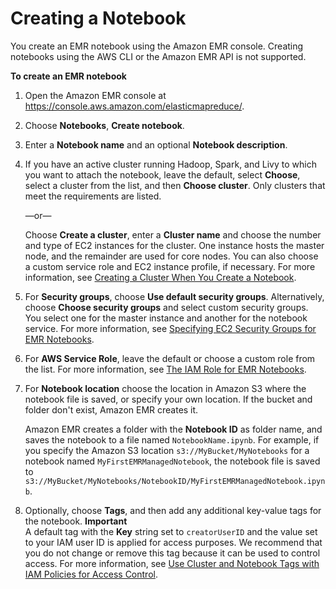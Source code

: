 # Creating a Notebook<a name="emr-managed-notebooks-create"></a>

You create an EMR notebook using the Amazon EMR console\. Creating notebooks using the AWS CLI or the Amazon EMR API is not supported\.

**To create an EMR notebook**

1. Open the Amazon EMR console at [https://console\.aws\.amazon\.com/elasticmapreduce/](https://console.aws.amazon.com/elasticmapreduce/)\.

1. Choose **Notebooks**, **Create notebook**\.

1. Enter a **Notebook name** and an optional **Notebook description**\.

1. If you have an active cluster running Hadoop, Spark, and Livy to which you want to attach the notebook, leave the default, select **Choose**, select a cluster from the list, and then **Choose cluster**\. Only clusters that meet the requirements are listed\.

   —or—

   Choose **Create a cluster**, enter a **Cluster name** and choose the number and type of EC2 instances for the cluster\. One instance hosts the master node, and the remainder are used for core nodes\. You can also choose a custom service role and EC2 instance profile, if necessary\. For more information, see [Creating a Cluster When You Create a Notebook](emr-managed-notebooks-cluster.md#emr-managed-notebooks-new-cluster)\.

1. For **Security groups**, choose **Use default security groups**\. Alternatively, choose **Choose security groups** and select custom security groups\. You select one for the master instance and another for the notebook service\. For more information, see [Specifying EC2 Security Groups for EMR Notebooks](emr-managed-notebooks-security-groups.md)\.

1. For **AWS Service Role**, leave the default or choose a custom role from the list\. For more information, see [The IAM Role for EMR Notebooks](emr-iam-roles.md#emr-managed-notebooks-service-role)\.

1. For **Notebook location** choose the location in Amazon S3 where the notebook file is saved, or specify your own location\. If the bucket and folder don't exist, Amazon EMR creates it\.

   Amazon EMR creates a folder with the **Notebook ID** as folder name, and saves the notebook to a file named `NotebookName.ipynb`\. For example, if you specify the Amazon S3 location `s3://MyBucket/MyNotebooks` for a notebook named `MyFirstEMRManagedNotebook`, the notebook file is saved to `s3://MyBucket/MyNotebooks/NotebookID/MyFirstEMRManagedNotebook.ipynb`\.

1. Optionally, choose **Tags**, and then add any additional key\-value tags for the notebook\.
**Important**  
A default tag with the **Key** string set to `creatorUserID` and the value set to your IAM user ID is applied for access purposes\. We recommend that you do not change or remove this tag because it can be used to control access\. For more information, see [Use Cluster and Notebook Tags with IAM Policies for Access Control](security_iam_emr-with-iam.md#emr-tag-based-access)\.